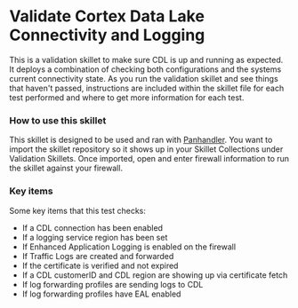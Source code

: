 # Validate Cortex Data Lake Connectivity and Logging

This is a validation skillet to make sure CDL is up and running as expected. It deploys a combination of checking both configurations and 
the systems current connectivity state. As you run the validation skillet and see things that haven't passed, instructions are included within 
the skillet file for each test performed and where to get more information for each test.

### How to use this skillet

This skillet is designed to be used and ran with [Panhandler](http://localhost:8080/panhandler/). You want to import the skillet repository so it shows up in your Skillet Collections under Validation Skillets. Once imported, open and enter firewall information to run the skillet against your 
firewall. 

### Key items

Some key items that this test checks:

* If a CDL connection has been enabled
* If a logging service region has been set 
* If Enhanced Application Logging is enabled on the firewall
* If Traffic Logs are created and forwarded
* If the certificate is verified and not expired
* If a CDL customerID and CDL region are showing up via certificate fetch
* If log forwarding profiles are sending logs to CDL
* If log forwarding profiles have EAL enabled


